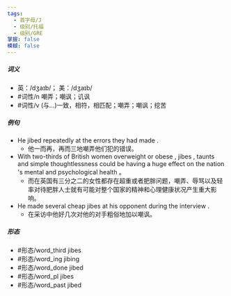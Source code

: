 ```yaml
---
tags:
  - 首字母/J
  - 级别/托福
  - 级别/GRE
掌握: false
模糊: false
---
```

##### 词义
- 英：/dʒaɪb/； 美：/dʒaɪb/
- #词性/n  嘲弄；嘲讽；讥讽
- #词性/v  (与…)一致，相符，相匹配；嘲弄；嘲讽；挖苦
##### 例句
- He jibed repeatedly at the errors they had made .
	- 他一而再，再而三地嘲弄他们犯的错误。
- With two-thirds of British women overweight or obese , jibes , taunts and simple thoughtlessness could be having a huge effect on the nation 's mental and psychological health 。
	- 而在英国有三分之二的女性都存在超重或者肥胖问题，嘲弄、辱骂以及轻率对待肥胖人士就有可能对整个国家的精神和心理健康状况产生重大影响。
- He made several cheap jibes at his opponent during the interview .
	- 在采访中他好几次对他的对手粗俗地加以嘲讽。
##### 形态
- #形态/word_third jibes
- #形态/word_ing jibing
- #形态/word_done jibed
- #形态/word_pl jibes
- #形态/word_past jibed
